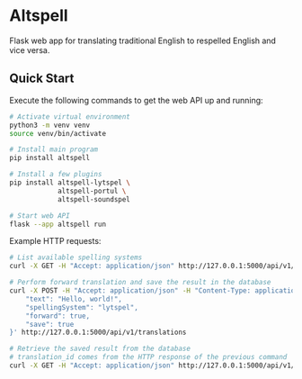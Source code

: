 # Altspell

Flask web app for translating traditional English to respelled English and vice versa.

## Quick Start

Execute the following commands to get the web API up and running:

```sh
# Activate virtual environment
python3 -m venv venv
source venv/bin/activate

# Install main program
pip install altspell

# Install a few plugins
pip install altspell-lytspel \
            altspell-portul \
            altspell-soundspel

# Start web API
flask --app altspell run
```

Example HTTP requests:

```sh
# List available spelling systems
curl -X GET -H "Accept: application/json" http://127.0.0.1:5000/api/v1/spelling-systems

# Perform forward translation and save the result in the database
curl -X POST -H "Accept: application/json" -H "Content-Type: application/json" -d  '{
    "text": "Hello, world!",
    "spellingSystem": "lytspel",
    "forward": true,
    "save": true
}' http://127.0.0.1:5000/api/v1/translations

# Retrieve the saved result from the database
# translation_id comes from the HTTP response of the previous command
curl -X GET -H "Accept: application/json" http://127.0.0.1:5000/api/v1/translations/{translation_id}
```
